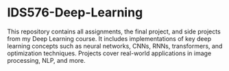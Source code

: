 # IDS576-Deep-Learning
This repository contains all assignments, the final project, and side projects from my Deep Learning course. It includes implementations of key deep learning concepts such as neural networks, CNNs, RNNs, transformers, and optimization techniques. Projects cover real-world applications in image processing, NLP, and more.
